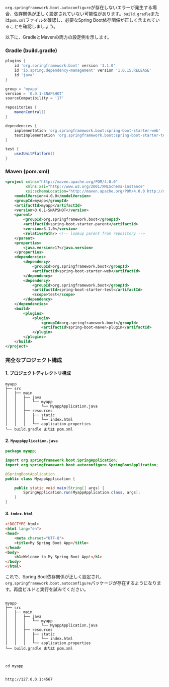 
`org.springframework.boot.autoconfigure`が存在しないエラーが発生する場合、依存関係が正しく設定されていない可能性があります。`build.gradle`または`pom.xml`ファイルを確認し、必要なSpring Boot依存関係が正しく含まれていることを確認しましょう。

以下に、GradleとMavenの両方の設定例を示します。

### Gradle (build.gradle)

```groovy
plugins {
    id 'org.springframework.boot' version '3.1.0'
    id 'io.spring.dependency-management' version '1.0.15.RELEASE'
    id 'java'
}

group = 'myapp'
version = '0.0.1-SNAPSHOT'
sourceCompatibility = '17'

repositories {
    mavenCentral()
}

dependencies {
    implementation 'org.springframework.boot:spring-boot-starter-web'
    testImplementation 'org.springframework.boot:spring-boot-starter-test'
}

test {
    useJUnitPlatform()
}
```

### Maven (pom.xml)

```xml
<project xmlns="http://maven.apache.org/POM/4.0.0"
         xmlns:xsi="http://www.w3.org/2001/XMLSchema-instance"
         xsi:schemaLocation="http://maven.apache.org/POM/4.0.0 http://maven.apache.org/xsd/maven-4.0.0.xsd">
    <modelVersion>4.0.0</modelVersion>
    <groupId>myapp</groupId>
    <artifactId>myapp</artifactId>
    <version>0.0.1-SNAPSHOT</version>
    <parent>
        <groupId>org.springframework.boot</groupId>
        <artifactId>spring-boot-starter-parent</artifactId>
        <version>3.1.0</version>
        <relativePath/> <!-- lookup parent from repository -->
    </parent>
    <properties>
        <java.version>17</java.version>
    </properties>
    <dependencies>
        <dependency>
            <groupId>org.springframework.boot</groupId>
            <artifactId>spring-boot-starter-web</artifactId>
        </dependency>
        <dependency>
            <groupId>org.springframework.boot</groupId>
            <artifactId>spring-boot-starter-test</artifactId>
            <scope>test</scope>
        </dependency>
    </dependencies>
    <build>
        <plugins>
            <plugin>
                <groupId>org.springframework.boot</groupId>
                <artifactId>spring-boot-maven-plugin</artifactId>
            </plugin>
        </plugins>
    </build>
</project>
```

### 完全なプロジェクト構成

#### 1. プロジェクトディレクトリ構成

```
myapp
├── src
│   ├── main
│   │   ├── java
│   │   │   └── myapp
│   │   │       └── MyappApplication.java
│   │   ├── resources
│   │   │   ├── static
│   │   │   │   └── index.html
│   │   │   └── application.properties
└── build.gradle または pom.xml
```

#### 2. `MyappApplication.java`

```java
package myapp;

import org.springframework.boot.SpringApplication;
import org.springframework.boot.autoconfigure.SpringBootApplication;

@SpringBootApplication
public class MyappApplication {

    public static void main(String[] args) {
        SpringApplication.run(MyappApplication.class, args);
    }
}
```

#### 3. `index.html`

```html
<!DOCTYPE html>
<html lang="en">
<head>
    <meta charset="UTF-8">
    <title>My Spring Boot App</title>
</head>
<body>
    <h1>Welcome to My Spring Boot App!</h1>
</body>
</html>
```

これで、Spring Boot依存関係が正しく設定され、`org.springframework.boot.autoconfigure`パッケージが存在するようになります。再度ビルドと実行を試みてください。


```

myapp
├── src
│   ├── main
│   │   ├── java
│   │   │   └── myapp
│   │   │       └── MyappApplication.java
│   │   ├── resources
│   │   │   ├── static
│   │   │   │   └── index.html
│   │   │   └── application.properties
└── build.gradle または pom.xml



cd myapp


http://127.0.0.1:4567

```
